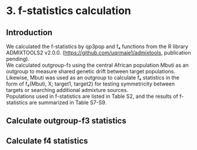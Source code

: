 # 3. f-statistics calculation

## Introduction

We calculated the f-statistics by qp3pop and f₄ functions from the R library ADMIXTOOLS2 v2.0.0. (https://github.com/uqrmaie1/admixtools, publication pending).  
We calculated outgroup-fз using the central African population Mbuti as an outgroup to measure shared genetic drift between target populations.  
Likewise, Mbuti was used as an outgroup to calculate f₄ statistics in the form of f₄(Mbuti, X; target1, target2) for testing symmetricity between targets or searching additional admixture sources.  
Populations used in f-statistics are listed in Table S2, and the results of f-statistics are summarized in Table S7-S9.  

## Calculate outgroup-f3 statistics

## Calculate f4 statistics

